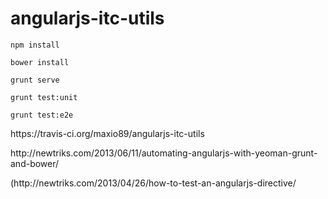 angularjs-itc-utils
===================

<pre><code>npm install </code></pre>
<pre><code>bower install</code></pre>
<pre><code>grunt serve </code></pre>
<pre><code>grunt test:unit </code></pre>
<pre><code>grunt test:e2e </code></pre>

<p> https://travis-ci.org/maxio89/angularjs-itc-utils </p>

<p>http://newtriks.com/2013/06/11/automating-angularjs-with-yeoman-grunt-and-bower/  </p>
<p>(http://newtriks.com/2013/04/26/how-to-test-an-angularjs-directive/ </p>



